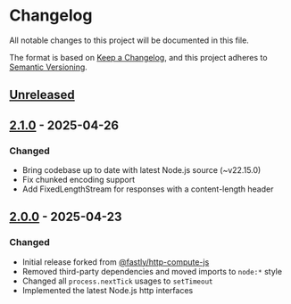 # Changelog

All notable changes to this project will be documented in this file.

The format is based on [Keep a Changelog](https://keepachangelog.com/en/1.0.0/),
and this project adheres to [Semantic Versioning](https://semver.org/spec/v2.0.0.html).

## [Unreleased]

## [2.1.0] - 2025-04-26

### Changed

- Bring codebase up to date with latest Node.js source (~v22.15.0)
- Fix chunked encoding support
- Add FixedLengthStream for responses with a content-length header

## [2.0.0] - 2025-04-23

### Changed

- Initial release forked from [@fastly/http-compute-js](https://github.com/fastly/http-compute-js)
- Removed third-party dependencies and moved imports to `node:*` style
- Changed all `process.nextTick` usages to `setTimeout`
- Implemented the latest Node.js http interfaces

[unreleased]: https://github.com/mhart/fetch-to-node/compare/v2.1.0...HEAD
[2.1.0]: https://github.com/mhart/fetch-to-node/compare/v2.0.0...v2.1.0
[2.0.0]: https://github.com/mhart/fetch-to-node/releases/tag/v2.0.0
